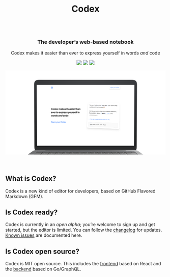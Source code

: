 <div align="center">
	<h1>
		Codex
		<br>
		<br>
	</h1>
  <h3>
		<br>
		The developer’s web-based notebook
	</h3>
	<p>
		Codex makes it easier than ever to express yourself in words <em>and</em> code
	</p>
	<p>
	  <img src="https://img.shields.io/badge/Chrome-black.svg?logo=google-chrome">
	  <img src="https://img.shields.io/badge/Firefox-black.svg?logo=mozilla-firefox">
  	<img src="https://img.shields.io/badge/Safari-black.svg?logo=safari">
	</p>
</div>

![](/public/social@2x.png)

<br>

## What is Codex?

Codex is a new kind of editor for developers, based on GitHub Flavored Markdown (GFM).

## Is Codex ready?

Codex is currently in an _open alpha_; you’re welcome to sign up and get started, but the editor is limited. You can follow the [changelog](https://opencodex.dev/changelog) for updates. [Known issues](https://changelog.opencodex.dev/issues) are documented here.

## Is Codex open source?

Codex is MIT open source. This includes the [frontend](https://github.com/codex-src/codex-app) based on React and the [backend](https://github.com/codex-src/codex-server2) based on Go/GraphQL.
